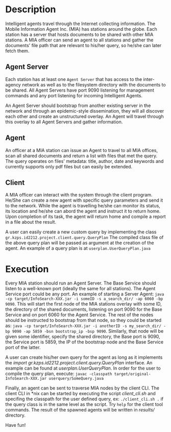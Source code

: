 Description
===========

Intelligent agents travel through the Internet collecting information.
The Mobile Information Agent Inc. (MIA) has stations around the globe. Each station has a server that
hosts documents to be shared with other MIA stations. A MIA officer can send an agent to all stations
and gather the documents' file path that are relevant to his/her query, so he/she can later fetch them.

Agent Server
------------

Each station has at least one ``Agent Server`` that has access to the inter-agency network as well as
to the filesystem directory with the documents to be shared. All Agent Servers have port 9090 listening
for management commands and any port listening for incoming Intelligent Agents.

An Agent Server should bootstrap from another existing server in the network and through an epidemic-style
dissemination, they will all discover each other and create an unstructured overlay. An Agent will travel
through this overlay to all Agent Servers and gather information.

Agent
-----

An officer at a MIA station can issue an Agent to travel to all MIA offices, scan all shared documents
and return a list with files that met the query. The query operates on files' metadata: title, author,
date and keywords and currently supports only pdf files but can easily be extended.

Client
------

A MIA officer can interact with the system through the client program. He/She can create a new agent with
specific query parameters and send it to the network. While the agent is travelling he/she can monitor its status,
its location and he/she can abord the agent and instruct it to return home. Upon completion of its task, the agent will
return home and compile a report in a file about the result.

A user can easily create a new custom query by implementing the class ``gr.kzps.id2212.project.client.query.QueryPlan``
The compiled class file of the above query plan will be passed as argument at the creation of the agent. An example
of a query plan is at ``userplan.UserQueryPlan.java``

Execution
=========

Every MIA station should run an Agent Server. The Base Service should listen to a well-known port (ideally the same for
all stations). The Agent Service port could be any port. An example of starting a Server Agent: 
``java -cp target/InfoSearch-XXX.jar -i someID -s a_search_dir/ -ap 6060 -bp 9090``. This will start the first node of the MIA
stations overlay with some ID, the directory of the shared documents, listening on port 9090 for the Base Service and on
port 6060 for the Agent Service. The rest of the nodes should be instructed to bootstrap from that node, so they
could be started as: ``java -cp target/InfoSearch-XXX.jar -i anotherID -s my_search_dir/ -bp 9090 -ap 5859 -bsn bootstrap_ip -bsp 9090``. Similarly, that node will be given some identifier, specify the shared directory, the Base port is
9090, the Service port is 5859, the IP of the bootstrap node and the Base Service port of the latter.

A user can create his/her own query for the agent as long as it implements the *import gr.kzps.id2212.project.client.query.QueryPlan* interface. An example can be found at *userplan.UserQueryPlan*. In order for
the user to compile the query plan, execute: ``javac -classpath target/original-InfoSearch-XXX.jar userquery/SomeQuery.java``

Finally, an agent can be sent to traverse MIA nodes by the client CLI. The client CLI in \*nix can be started by executing
the script *client_cli.sh* and specifing the classpath for the user defined query, ex: ``./client_cli.sh .`` if the query
class is in the same level as the script. Try ``help`` for the client tool commands. The result of the spawned agents will
be written in *results/* directory.

Have fun!
